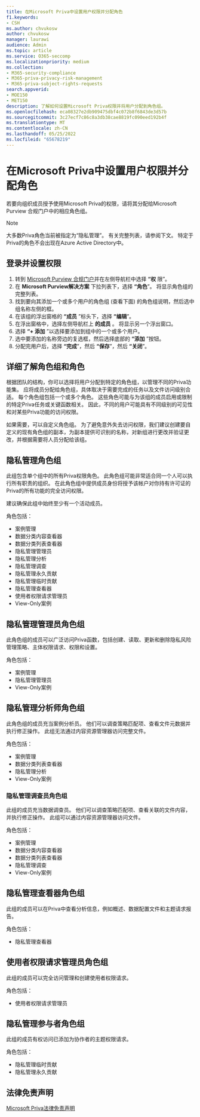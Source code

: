 ```yaml
---
title: 在Microsoft Priva中设置用户权限并分配角色
f1.keywords:
- CSH
ms.author: chvukosw
author: chvukosw
manager: laurawi
audience: Admin
ms.topic: article
ms.service: O365-seccomp
ms.localizationpriority: medium
ms.collection:
- M365-security-compliance
- M365-priva-privacy-risk-management
- M365-priva-subject-rights-requests
search.appverid:
- MOE150
- MET150
description: 了解如何设置Microsoft Priva权限并将用户分配到角色组。
ms.openlocfilehash: eca08327e2db909475dbf4c072b8f6843de3d57b
ms.sourcegitcommit: 3c27ecf7c86c8a3db38cae8819fc090eed192b4f
ms.translationtype: MT
ms.contentlocale: zh-CN
ms.lasthandoff: 05/25/2022
ms.locfileid: "65678219"
---
```

# <a name="set-user-permissions-and-assign-roles-in-microsoft-priva"></a>在Microsoft Priva中设置用户权限并分配角色

若要向组织成员授予使用Microsoft Priva的权限，请将其分配给Microsoft Purview 合规门户中的相应角色组。

> [!NOTE]
> 大多数Priva角色当前被指定为“隐私管理”。 有关完整列表，请参阅下文。 特定于Priva的角色不会出现在Azure Active Directory中。

## <a name="sign-in-and-set-permissions"></a>登录并设置权限

1. 转到 [Microsoft Purview 合规门户](https://compliance.microsoft.com/)并在左侧导航栏中选择 **“权** 限”。  
2. 在 **Microsoft Purview解决方案** 下拉列表下，选择 **“角色**”。 将显示角色组的完整列表。
3. 找到要向其添加一个或多个用户的角色组 (查看下面) 的角色组说明，然后选中组名称左侧的框。
4. 在该组的浮出窗格的 **“成员** ”标头下，选择 **“编辑**”。  
5. 在浮出窗格中，选择左侧导航栏上 **的成员** 。 将显示另一个浮出窗口。
6. 选择 **“+ 添加** ”以选择要添加到组中的一个或多个用户。  
7. 选中要添加的名称旁边的复选框，然后选择底部的 **“添加** ”按钮。  
8. 分配完用户后，选择 **“完成**”，然后 **“保存**”，然后 **“关闭**”。

## <a name="learn-more-about-role-groups-and-roles"></a>详细了解角色组和角色

根据团队的结构，你可以选择将用户分配到特定的角色组，以管理不同的Priva功能集。 应将成员分配给角色组，具体取决于需要完成的任务以及文件访问级别合适。 每个角色组包括一个或多个角色。 这些角色可能与为该组的成员启用或限制的特定Priva任务或关键函数相关。 因此，不同的用户可能具有不同级别的可见性和对某些Priva功能的访问权限。

如果需要，可以自定义角色组。 为了避免意外失去访问权限，我们建议创建要自定义的现有角色组的副本，为副本提供可识别的名称，对新组进行更改并验证更改，并根据需要将人员分配给该组。

## <a name="privacy-management-role-group"></a>隐私管理角色组

此组包含单个组中的所有Priva权限角色。 此角色组可能非常适合同一个人可以执行所有职责的组织。 在此角色组中提供成员身份将授予该帐户对你持有许可证的Priva的所有功能的完全访问权限。

建议确保此组中始终至少有一个活动成员。

角色包括：

- 案例管理  
- 数据分类内容查看器  
- 数据分类列表查看器  
- 隐私管理管理员  
- 隐私管理分析  
- 隐私管理调查  
- 隐私管理永久贡献  
- 隐私管理临时贡献  
- 隐私管理查看器  
- 使用者权限请求管理员  
- View-Only案例

## <a name="privacy-management-administrators-role-group"></a>隐私管理管理员角色组

此角色组的成员可以广泛访问Priva函数，包括创建、读取、更新和删除隐私风险管理策略、主体权限请求、权限和设置。

角色包括：

- 案例管理  
- 隐私管理管理员  
- View-Only案例

## <a name="privacy-management-analysts-role-group"></a>隐私管理分析师角色组

此角色组的成员充当案例分析员。 他们可以调查策略匹配项、查看文件元数据并执行修正操作。 此组无法通过内容资源管理器访问完整文件。

角色包括：

- 案例管理  
- 数据分类列表查看器  
- 隐私管理分析  
- View-Only案例

### <a name="privacy-management-investigators-role-group"></a>隐私管理调查员角色组

此组的成员充当数据调查员。 他们可以调查策略匹配项、查看关联的文件内容，并执行修正操作。 此组可以通过内容资源管理器访问文件。

角色包括：

- 案例管理  
- 数据分类内容查看器  
- 数据分类列表查看器  
- 隐私管理调查  
- View-Only案例

## <a name="privacy-management-viewer-role-group"></a>隐私管理查看器角色组

此组的成员可以在Priva中查看分析信息，例如概述、数据配置文件和主题请求报告。

角色包括：

- 隐私管理查看器

## <a name="subject-rights-request-administrators-role-group"></a>使用者权限请求管理员角色组

此组的成员可以完全访问管理和创建使用者权限请求。

角色包括：

- 使用者权限请求管理员

## <a name="privacy-management-contributors-role-group"></a>隐私管理参与者角色组

此组的成员有权访问已添加为协作者的主题权限请求。  

角色包括：

- 隐私管理临时贡献  
- 隐私管理永久贡献

## <a name="legal-disclaimer"></a>法律免责声明

[Microsoft Priva法律免责声明](priva-disclaimer.md)